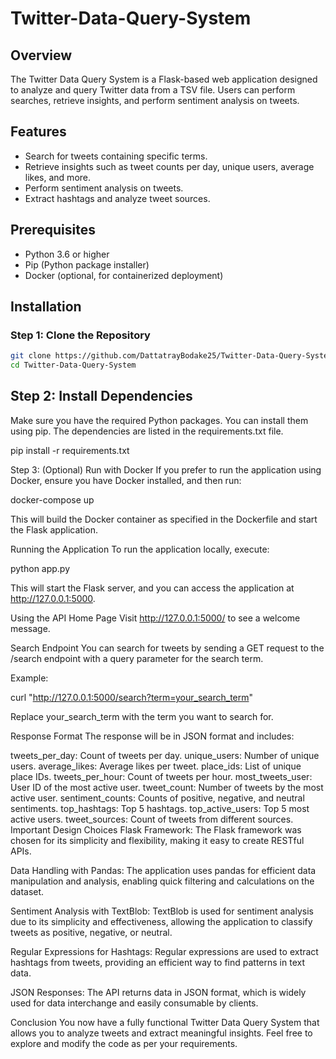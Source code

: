 # Twitter-Data-Query-System

## Overview
The Twitter Data Query System is a Flask-based web application designed to analyze and query Twitter data from a TSV file. Users can perform searches, retrieve insights, and perform sentiment analysis on tweets.

## Features
- Search for tweets containing specific terms.
- Retrieve insights such as tweet counts per day, unique users, average likes, and more.
- Perform sentiment analysis on tweets.
- Extract hashtags and analyze tweet sources.

## Prerequisites
- Python 3.6 or higher
- Pip (Python package installer)
- Docker (optional, for containerized deployment)

## Installation

### Step 1: Clone the Repository
```bash
git clone https://github.com/DattatrayBodake25/Twitter-Data-Query-System.git
cd Twitter-Data-Query-System
```

## Step 2: Install Dependencies
Make sure you have the required Python packages. You can install them using pip. The dependencies are listed in the requirements.txt file.

pip install -r requirements.txt

Step 3: (Optional) Run with Docker
If you prefer to run the application using Docker, ensure you have Docker installed, and then run:

docker-compose up

This will build the Docker container as specified in the Dockerfile and start the Flask application.

Running the Application
To run the application locally, execute:

python app.py

This will start the Flask server, and you can access the application at http://127.0.0.1:5000.

Using the API
Home Page
Visit http://127.0.0.1:5000/ to see a welcome message.

Search Endpoint
You can search for tweets by sending a GET request to the /search endpoint with a query parameter for the search term.

Example:

curl "http://127.0.0.1:5000/search?term=your_search_term"

Replace your_search_term with the term you want to search for.

Response Format
The response will be in JSON format and includes:

tweets_per_day: Count of tweets per day.
unique_users: Number of unique users.
average_likes: Average likes per tweet.
place_ids: List of unique place IDs.
tweets_per_hour: Count of tweets per hour.
most_tweets_user: User ID of the most active user.
tweet_count: Number of tweets by the most active user.
sentiment_counts: Counts of positive, negative, and neutral sentiments.
top_hashtags: Top 5 hashtags.
top_active_users: Top 5 most active users.
tweet_sources: Count of tweets from different sources.
Important Design Choices
Flask Framework: The Flask framework was chosen for its simplicity and flexibility, making it easy to create RESTful APIs.

Data Handling with Pandas: The application uses pandas for efficient data manipulation and analysis, enabling quick filtering and calculations on the dataset.

Sentiment Analysis with TextBlob: TextBlob is used for sentiment analysis due to its simplicity and effectiveness, allowing the application to classify tweets as positive, negative, or neutral.

Regular Expressions for Hashtags: Regular expressions are used to extract hashtags from tweets, providing an efficient way to find patterns in text data.

JSON Responses: The API returns data in JSON format, which is widely used for data interchange and easily consumable by clients.

Conclusion
You now have a fully functional Twitter Data Query System that allows you to analyze tweets and extract meaningful insights. Feel free to explore and modify the code as per your requirements.
